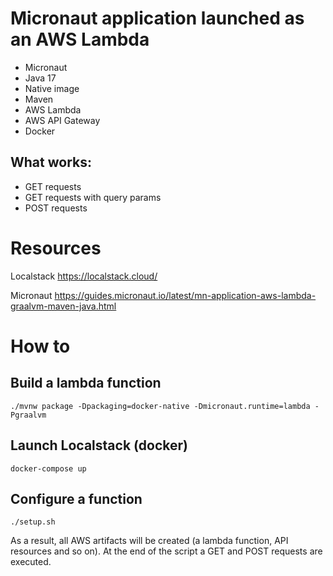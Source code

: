 # Micronaut application launched as an AWS Lambda

- Micronaut
- Java 17
- Native image
- Maven
- AWS Lambda
- AWS API Gateway
- Docker

## What works:

- GET requests
- GET requests with query params
- POST requests

# Resources

Localstack https://localstack.cloud/

Micronaut https://guides.micronaut.io/latest/mn-application-aws-lambda-graalvm-maven-java.html

# How to

## Build a lambda function

``` 
./mvnw package -Dpackaging=docker-native -Dmicronaut.runtime=lambda -Pgraalvm
```

## Launch Localstack (docker)

```
docker-compose up
```

## Configure a function

```
./setup.sh
```

As a result, all AWS artifacts will be created (a lambda function, API resources and so on). At the end of the script a
GET and POST requests are executed.